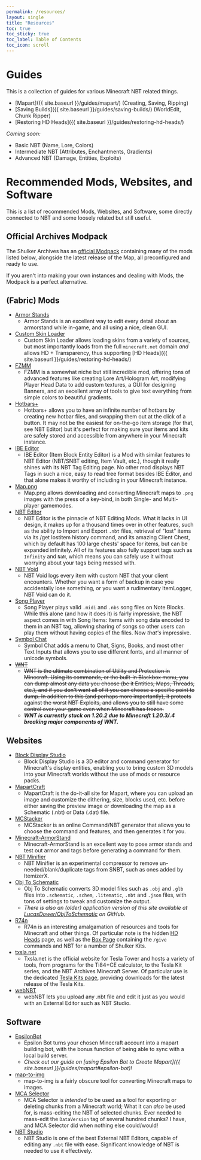 ```yaml
---
permalink: /resources/
layout: single
title: "Resources"
toc: true
toc_sticky: true
toc_label: Table of Contents
toc_icon: scroll
---
```


# Guides
This is a collection of guides for various Minecraft NBT related things.
- [Mapart]({{ site.baseurl }}/guides/mapart/) (Creating, Saving, Ripping)
- [Saving Builds]({{ site.baseurl }}/guides/saving-builds/) (WorldEdit, Chunk Ripper)
- [Restoring HD Heads]({{ site.baseurl }}/guides/restoring-hd-heads/)

*Coming soon:*
- Basic NBT (Name, Lore, Colors)
- Intermediate NBT (Attributes, Enchantments, Gradients)
- Advanced NBT (Damage, Entities, Exploits)

# Recommended Mods, Websites, and Software
This is a list of recommended Mods, Websites, and Software, some directly connected to NBT and some loosely related but still useful.

## Official Archives Modpack
The Shulker Archives has an [official Modpack](https://modrinth.com/modpack/the-shulker-archives) containing many of the mods listed below, alongside the latest release of the Map, all preconfigured and ready to use. 

If you aren't into making your own instances and dealing with Mods, the Modpack is a perfect alternative.

## (Fabric) Mods
- [Armor Stands](https://modrinth.com/mod/armor-stands/)
  - Armor Stands is an excellent way to edit every detail about an armorstand while in-game, and all using a nice, clean GUI.
- [Custom Skin Loader](https://modrinth.com/mod/customskinloader)
  - Custom Skin Loader allows loading skins from a variety of sources, but most importantly loads from the full `minecraft.net` domain *and* allows HD + Transparency, thus supporting [HD Heads]({{ site.baseurl }}/guides/restoring-hd-heads/)
- [FZMM](https://modrinth.com/mod/FZMM)
  - FZMM is a somewhat niche but still incredible mod, offering tons of advanced features like creating Lore Art/Hologram Art, modifying Player Head Data to add custom textures, a GUI for designing Banners, and an excellent array of tools to give text everything from simple colors to beautiful gradients.
- [Hotbars+](https://modrinth.com/mod/Hotbars+)
  - Hotbars+ allows you to have an infinite number of hotbars by creating new hotbar files, and swapping them out at the click of a button. It may not be the easiest for on-the-go item storage (for that, see NBT Editor) but it's perfect for making sure your items and kits are safely stored and accessible from anywhere in your Minecraft instance.
- [IBE Editor](https://modrinth.com/mod/ibe-editor)
  - IBE Editor (Item Block Entity Editor) is a Mod with similar features to NBT Editor (NBT/SNBT editing, Item Vault, etc.), though it really shines with its NBT Tag Editing page. No other mod displays NBT Tags in such a nice, easy to read tree format besides IBE Editor, and that alone makes it worthy of including in your Minecraft instance.
- [Map.png](https://modrinth.com/mod/map.png)
  - Map.png allows downloading and converting Minecraft maps to `.png` images with the press of a key-bind, in both Single- and Multi- player gamemodes.
- [NBT Editor](https://modrinth.com/mod/nbt-editor)
  - NBT Editor is the pinnacle of NBT Editing Mods. What it lacks in UI design, it makes up for a thousand times over in other features, such as the ability to Import and Export `.nbt` files, retrieval of "lost" items via its /get lostitem history command, and its amazing Client Chest, which by default has 100 large chests' space for items, but can be expanded infinitely. All of its features also fully support tags such as `Infinity` and `NaN`, which means you can safely use it without worrying about your tags being messed with.
- [NBT Void](https://modrinth.com/mod/nbt-void)
  - NBT Void logs every item with custom NBT that your client encounters. Whether you want a form of backup in case you accidentally lose something, or you want a rudimentary ItemLogger, NBT Void can do it.
- [Song Player](https://modrinth.com/mod/songplayer)
  - Song Player plays valid `.midi` and `.nbs` song files on Note Blocks. While this alone (and how it does it) is fairly impressive, the NBT aspect comes in with Song Items: Items with song data encoded to them in an NBT tag, allowing sharing of songs so other users can play them without having copies of the files. Now *that's* impressive.
- [Symbol Chat](https://modrinth.com/mod/symbol-chat)
  - Symbol Chat adds a menu to Chat, Signs, Books, and most other Text Inputs that allows you to use different fonts, and all manner of unicode symbols.
- ~~[WNT](https://modrinth.com/mod/wnt)~~
  - ~~WNT is the ultimate combination of Utility and Protection in Minecraft. Using its commands, or the built-in Blackbox menu, you can dump almost any data you choose (be it Entities, Maps, Threads, etc.), and if you don't want all of it you can choose a specific point to dump. In addition to this (and perhaps more importantly), it protects against the worst NBT Exploits, and allows you to still have some control over your game even when Minecraft has frozen.~~
  - ***WNT is currently stuck on 1.20.2 due to Minecraft 1.20.3/.4 breaking major components of WNT.***

## Websites
- [Block Display Studio](https://eszesbalint.github.io/bdstudio/editor)
  - Block Display Studio is a 3D editor and command generator for Minecraft's display entities, enabling you to bring custom 3D models into your Minecraft worlds without the use of mods or resource packs.
- [MapartCraft](https://rebane2001.com/mapartcraft/)
  - MapartCraft is the do-it-all site for Mapart, where you can upload an image and customize the dithering, size, blocks used, etc. before either saving the preview image or downloading the map as a Schematic (.nbt) or Data (.dat) file.
- [MCStacker](https://mcstacker.net/)
  - MCStacker is an online Command/NBT generator that allows you to choose the command and features, and then generates it for you.
- [Minecraft-ArmorStand](https://haselkern.com/Minecraft-ArmorStand/)
  - Minecraft-ArmorStand is an excellent way to pose armor stands and test out armor and tags before generating a command for them.
- [NBT Minifier](https://autocompressor.net/tools/nbt-minifier)
  - NBT Minifier is an experimental compressor to remove un-needed/blank/duplicate tags from SNBT, such as ones added by ItemizerX.
- [Obj To Schematic](https://objtoschematic.com/)
  - Obj To Schematic converts 3D model files such as `.obj` and `.glb` files into `.schematic`, `.schem`, `.litematic`, `.nbt` and `.json` files, with tons of settings to tweak and customize the output.
  - *There is also an (older) application version of this site available at [LucasDower/ObjToSchematic](https://github.com/LucasDower/ObjToSchematic) on GitHub.*
- [R74n](https://r74n.com/)
  - R74n is an interesting amalgamation of resources and tools for Minecraft and other things. Of particular note is the hidden [HD Heads](https://r74n.com/mc/heads) page, as well as the [Box Page](https://r74n.com/box) containing the `/give` commands and NBT for a number of Shulker Kits.
- [txsla.net](http://www.txsla.net/)
  - Txsla.net is the official website for Tesla Tower and hosts a variety of tools, from programs for the Ti84+CE calculator, to the Tesla Kit series, and the NBT Archives Minecraft Server. Of particular use is the dedicated [Tesla Kits page](http://www.txsla.net/kit/kit.htm), providing downloads for the latest release of the Tesla Kits.
- [webNBT](https://irath96.github.io/webNBT/)
  - webNBT lets you upload any .nbt file and edit it just as you would with an External Editor such as NBT Studio.

## Software
- [EpsilonBot](https://github.com/hhhzzzsss/EpsilonBot/)
  - Epsilon Bot turns your chosen Minecraft account into a mapart building bot, with the bonus function of being able to sync with a local build server.
  - *Check out our guide on [using Epsilon Bot to Create Mapart]({{ site.baseurl }}/guides/mapart#epsilon-bot)!*
- [map-to-img](https://github.com/mircokroon/minecraft-maps-to-images/)
  - map-to-img is a fairly obscure tool for converting Minecraft maps to images.
- [MCA Selector](https://github.com/Querz/mcaselector)
  - MCA Selector is *intended* to be used as a tool for exporting or deleting chunks from a Minecraft world; What it can *also* be used for, is mass-editing the NBT of selected chunks. Ever needed to mass-edit the `DataVersion` tag of several hundred chunks? I have, and MCA Selector did when nothing else could/would!
- [NBT Studio](https://github.com/tryashtar/nbt-studio/)
  - NBT Studio is one of the best External NBT Editors, capable of editing any `.nbt` file with ease. Significant knowledge of NBT is needed to use it effectively.


